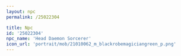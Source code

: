 ```yaml
---
layout: npc
permalink: /25022304

title: Npc
id: '25022304'
npc_name: 'Head Daemon Sorcerer'
icon_url: 'portrait/mob/21010062_m_blackrobemagiciangreen_p.png'
---
```

